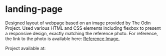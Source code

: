 # landing-page

Designed layout of webpage based on an image provided by The Odin Project. Used various HTML and CSS elements including flexbox to present a responsive design, exactly matching the reference photo. For reference, the link to the photo is available here: <a href="https://cdn.statically.io/gh/TheOdinProject/curriculum/81a5d553f4073e593d23a6ab00d50eef8620796d/foundations/html_css/project/imgs/01.png">Reference Image.</a>

Project available at: <a href="https://mahumsajid.github.io/landing-page/"></a>
